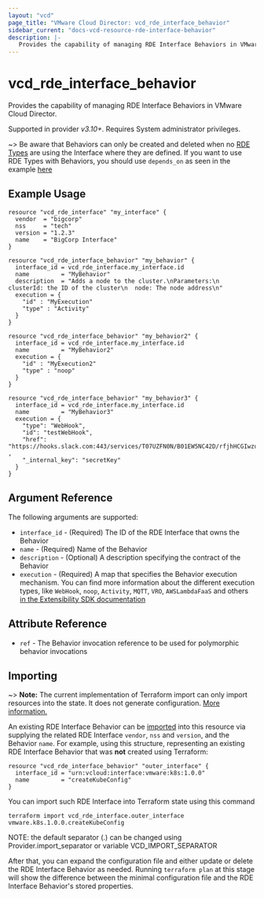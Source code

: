 ```yaml
---
layout: "vcd"
page_title: "VMware Cloud Director: vcd_rde_interface_behavior"
sidebar_current: "docs-vcd-resource-rde-interface-behavior"
description: |-
   Provides the capability of managing RDE Interface Behaviors in VMware Cloud Director.
---
```


# vcd\_rde\_interface\_behavior

Provides the capability of managing RDE Interface Behaviors in VMware Cloud Director.

Supported in provider *v3.10+*. Requires System administrator privileges.

~> Be aware that Behaviors can only be created and deleted when no [RDE Types](/providers/vmware/vcd/latest/docs/resources/rde_type) are using the Interface where they are defined.
If you want to use RDE Types with Behaviors, you should use `depends_on` as seen in the example [here](/providers/vmware/vcd/latest/docs/resources/rde_interface_behavior#example-usage)

## Example Usage

```hcl
resource "vcd_rde_interface" "my_interface" {
  vendor  = "bigcorp"
  nss     = "tech"
  version = "1.2.3"
  name    = "BigCorp Interface"
}

resource "vcd_rde_interface_behavior" "my_behavior" {
  interface_id = vcd_rde_interface.my_interface.id
  name         = "MyBehavior"
  description  = "Adds a node to the cluster.\nParameters:\n  clusterId: the ID of the cluster\n  node: The node address\n"
  execution = {
    "id" : "MyExecution"
    "type" : "Activity"
  }
}

resource "vcd_rde_interface_behavior" "my_behavior2" {
  interface_id = vcd_rde_interface.my_interface.id
  name         = "MyBehavior2"
  execution = {
    "id" : "MyExecution2"
    "type" : "noop"
  }
}

resource "vcd_rde_interface_behavior" "my_behavior3" {
  interface_id = vcd_rde_interface.my_interface.id
  name         = "MyBehavior3"
  execution = {
    "type": "WebHook",
    "id": "testWebHook",
    "href": "https://hooks.slack.com:443/services/T07UZFN0N/B01EW5NC42D/rfjhHCGIwzuzQFrpPZiuLkIX" ,
    "_internal_key": "secretKey"
  }
}
```

## Argument Reference

The following arguments are supported:

* `interface_id` - (Required) The ID of the RDE Interface that owns the Behavior
* `name` - (Required) Name of the Behavior
* `description` - (Optional) A description specifying the contract of the Behavior
* `execution` - (Required) A map that specifies the Behavior execution mechanism.
  You can find more information about the different execution types, like `WebHook`, `noop`, `Activity`, `MQTT`, `VRO`, `AWSLambdaFaaS`
  and others [in the Extensibility SDK documentation](https://vmware.github.io/vcd-ext-sdk/docs/defined_entities_api/behaviors)

## Attribute Reference

* `ref` - The Behavior invocation reference to be used for polymorphic behavior invocations

## Importing

~> **Note:** The current implementation of Terraform import can only import resources into the state. It does not generate
configuration. [More information.][docs-import]

An existing RDE Interface Behavior can be [imported][docs-import] into this resource via supplying the related RDE Interface `vendor`, `nss` and `version`, and
the Behavior `name`.
For example, using this structure, representing an existing RDE Interface Behavior that was **not** created using Terraform:

```hcl
resource "vcd_rde_interface_behavior" "outer_interface" {
  interface_id = "urn:vcloud:interface:vmware:k8s:1.0.0"
  name         = "createKubeConfig"
}
```

You can import such RDE Interface into Terraform state using this command

```
terraform import vcd_rde_interface.outer_interface vmware.k8s.1.0.0.createKubeConfig
```

NOTE: the default separator (.) can be changed using Provider.import_separator or variable VCD_IMPORT_SEPARATOR

[docs-import]:https://www.terraform.io/docs/import/

After that, you can expand the configuration file and either update or delete the RDE Interface Behavior as needed. Running `terraform plan`
at this stage will show the difference between the minimal configuration file and the RDE Interface Behavior's stored properties.
